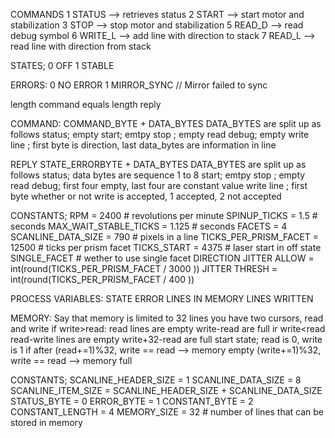 COMMANDS
  1 STATUS  --> retrieves status
  2 START   --> start motor and stabilization 
  3 STOP    --> stop motor and stabilization 
  5 READ_D  --> read debug symbol
  6 WRITE_L --> add line with direction to stack
  7 READ_L  --> read line with direction from stack

STATES;
  0 OFF
  1 STABLE

ERRORS:
  0 NO ERROR
  1 MIRROR_SYNC   // Mirror failed to sync

length command equals length reply

COMMAND:
    COMMAND_BYTE + DATA_BYTES
    DATA_BYTES are split up as follows
      status; empty
      start; emtpy
      stop ; empty
      read debug; empty
      write line ; first byte is direction, last data_bytes are information in line
 
REPLY
    STATE_ERRORBYTE + DATA_BYTES
    DATA_BYTES are split up as follows
      status; data bytes are sequence 1 to 8
      start; emtpy
      stop ; empty
      read debug; first four empty, last four are constant value
      write line ; first byte whether or not write is accepted, 1 accepted, 2 not accepted

CONSTANTS;
     RPM = 2400                    # revolutions per minute
     SPINUP_TICKS = 1.5            # seconds
     MAX_WAIT_STABLE_TICKS = 1.125 # seconds
     FACETS = 4
     SCANLINE_DATA_SIZE = 790      # pixels in a line
     TICKS_PER_PRISM_FACET = 12500 # ticks per prism facet
     TICKS_START = 4375            # laser start in off state
     SINGLE_FACET                  # wether to use single facet
     DIRECTION
     JITTER ALLOW = int(round(TICKS_PER_PRISM_FACET / 3000 ))
     JITTER THRESH = int(round(TICKS_PER_PRISM_FACET / 400 ))

PROCESS VARIABLES:
     STATE
     ERROR
     LINES IN MEMORY
     LINES WRITTEN

MEMORY:
    Say that memory is limited to 32 lines
    you have two cursors, read and write
        if write>read:
            read lines are empty
            write-read are full
        ir write<read
            read-write lines are empty
            write+32-read are full
    start state; read is 0, write is 1
        if after (read+=1)%32, write == read --> memory empty
                 (write+=1)%32, write == read --> memory full

CONSTANTS;
    SCANLINE_HEADER_SIZE = 1
    SCANLINE_DATA_SIZE = 8
    SCANLINE_ITEM_SIZE = SCANLINE_HEADER_SIZE + SCANLINE_DATA_SIZE
    STATUS_BYTE = 0
    ERROR_BYTE = 1
    CONSTANT_BYTE = 2
    CONSTANT_LENGTH = 4
    MEMORY_SIZE = 32  # number of lines that can be stored in memory